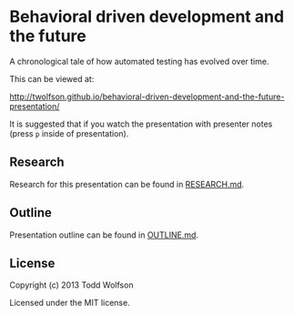 # Behavioral driven development and the future

A chronological tale of how automated testing has evolved over time.

This can be viewed at:

http://twolfson.github.io/behavioral-driven-development-and-the-future-presentation/

It is suggested that if you watch the presentation with presenter notes (press `p` inside of presentation).

## Research
Research for this presentation can be found in [RESEARCH.md](RESEARCH.md).

## Outline
Presentation outline can be found in [OUTLINE.md](OUTLINE.md).

## License
Copyright (c) 2013 Todd Wolfson

Licensed under the MIT license.